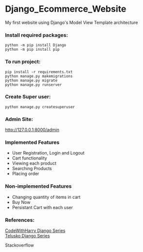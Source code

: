 # Django_Ecommerce_Website
My first website using Django's Model View Template architecture


<h3>Install required packages:</h3>

`python -m pip install Django`<br>
`python -m pip install pip`<br>


<h3>To run project:</h3>

`pip install -r requirements.txt`<br>
`python manage.py makemigrations` <br>
`python manage.py migrate` <br>
`python manage.py runserver`<br>

<h3>Create Super user:</h3>

`python manage.py createsuperuser`

<h3>Admin Site:</h3>

http://127.0.0.1:8000/admin

<h3>Implemented Features</h3>
<ul>
    <li>User Registration, Login and Logout</li>
    <li>Cart functionality</li>
    <li>Viewing each product</li>
    <li>Searching Products</li>
    <li>Placing order</li>    
</ul>
<h3>Non-implemented Features</h3>
<ul>
    <li>Changing quantity of items in cart</li>
    <li>Buy Now</li>
    <li>Persistant Cart with each user</li>
</ul>
<h3>References:</h3>
<a href="https://www.youtube.com/playlist?list=PLu0W_9lII9ah7DDtYtflgwMwpT3xmjXY9">CodeWithHarry Django Series </a><br>
<a href="https://www.youtube.com/playlist?list=PLsyeobzWxl7r2ukVgTqIQcl-1T0C2mzau">Telusko Django Series </a><br>
<p>Stackoverflow</p>